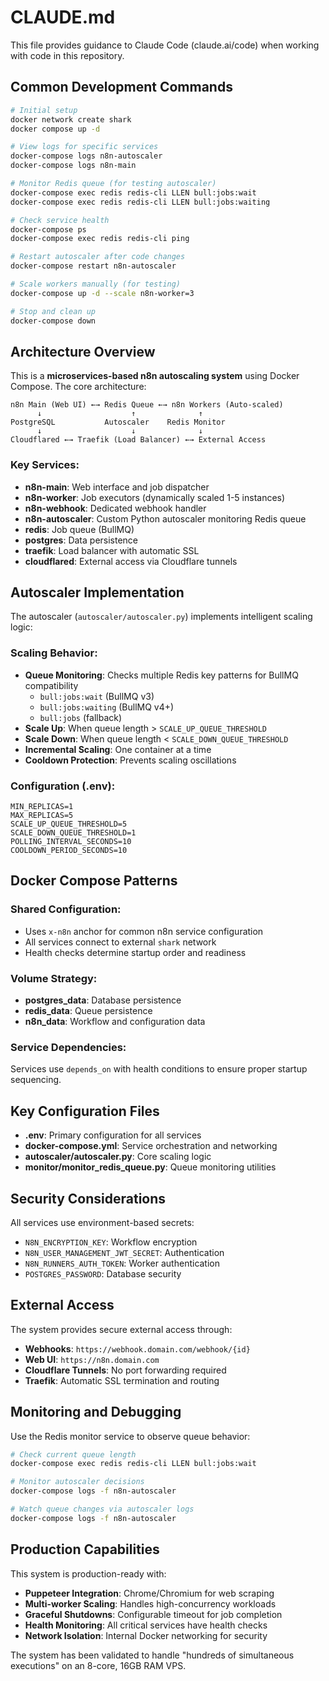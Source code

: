 # CLAUDE.md

This file provides guidance to Claude Code (claude.ai/code) when working with code in this repository.

## Common Development Commands

```bash
# Initial setup
docker network create shark
docker compose up -d

# View logs for specific services
docker-compose logs n8n-autoscaler
docker-compose logs n8n-main

# Monitor Redis queue (for testing autoscaler)
docker-compose exec redis redis-cli LLEN bull:jobs:wait
docker-compose exec redis redis-cli LLEN bull:jobs:waiting

# Check service health
docker-compose ps
docker-compose exec redis redis-cli ping

# Restart autoscaler after code changes
docker-compose restart n8n-autoscaler

# Scale workers manually (for testing)
docker-compose up -d --scale n8n-worker=3

# Stop and clean up
docker-compose down
```

## Architecture Overview

This is a **microservices-based n8n autoscaling system** using Docker Compose. The core architecture:

```
n8n Main (Web UI) ←→ Redis Queue ←→ n8n Workers (Auto-scaled)
      ↓                    ↑              ↑
PostgreSQL           Autoscaler    Redis Monitor
      ↓                    ↓              ↓
Cloudflared ←→ Traefik (Load Balancer) ←→ External Access
```

### Key Services:
- **n8n-main**: Web interface and job dispatcher
- **n8n-worker**: Job executors (dynamically scaled 1-5 instances)
- **n8n-webhook**: Dedicated webhook handler 
- **n8n-autoscaler**: Custom Python autoscaler monitoring Redis queue
- **redis**: Job queue (BullMQ)
- **postgres**: Data persistence
- **traefik**: Load balancer with automatic SSL
- **cloudflared**: External access via Cloudflare tunnels

## Autoscaler Implementation

The autoscaler (`autoscaler/autoscaler.py`) implements intelligent scaling logic:

### Scaling Behavior:
- **Queue Monitoring**: Checks multiple Redis key patterns for BullMQ compatibility
  - `bull:jobs:wait` (BullMQ v3)
  - `bull:jobs:waiting` (BullMQ v4+)
  - `bull:jobs` (fallback)
- **Scale Up**: When queue length > `SCALE_UP_QUEUE_THRESHOLD` 
- **Scale Down**: When queue length < `SCALE_DOWN_QUEUE_THRESHOLD`
- **Incremental Scaling**: One container at a time
- **Cooldown Protection**: Prevents scaling oscillations

### Configuration (.env):
```
MIN_REPLICAS=1
MAX_REPLICAS=5  
SCALE_UP_QUEUE_THRESHOLD=5
SCALE_DOWN_QUEUE_THRESHOLD=1
POLLING_INTERVAL_SECONDS=10
COOLDOWN_PERIOD_SECONDS=10
```

## Docker Compose Patterns

### Shared Configuration:
- Uses `x-n8n` anchor for common n8n service configuration
- All services connect to external `shark` network
- Health checks determine startup order and readiness

### Volume Strategy:
- **postgres_data**: Database persistence
- **redis_data**: Queue persistence  
- **n8n_data**: Workflow and configuration data

### Service Dependencies:
Services use `depends_on` with health conditions to ensure proper startup sequencing.

## Key Configuration Files

- **.env**: Primary configuration for all services
- **docker-compose.yml**: Service orchestration and networking
- **autoscaler/autoscaler.py**: Core scaling logic
- **monitor/monitor_redis_queue.py**: Queue monitoring utilities

## Security Considerations

All services use environment-based secrets:
- `N8N_ENCRYPTION_KEY`: Workflow encryption
- `N8N_USER_MANAGEMENT_JWT_SECRET`: Authentication
- `N8N_RUNNERS_AUTH_TOKEN`: Worker authentication
- `POSTGRES_PASSWORD`: Database security

## External Access

The system provides secure external access through:
- **Webhooks**: `https://webhook.domain.com/webhook/{id}`
- **Web UI**: `https://n8n.domain.com`
- **Cloudflare Tunnels**: No port forwarding required
- **Traefik**: Automatic SSL termination and routing

## Monitoring and Debugging

Use the Redis monitor service to observe queue behavior:
```bash
# Check current queue length
docker-compose exec redis redis-cli LLEN bull:jobs:wait

# Monitor autoscaler decisions
docker-compose logs -f n8n-autoscaler

# Watch queue changes via autoscaler logs
docker-compose logs -f n8n-autoscaler
```

## Production Capabilities

This system is production-ready with:
- **Puppeteer Integration**: Chrome/Chromium for web scraping
- **Multi-worker Scaling**: Handles high-concurrency workloads
- **Graceful Shutdowns**: Configurable timeout for job completion
- **Health Monitoring**: All critical services have health checks
- **Network Isolation**: Internal Docker networking for security

The system has been validated to handle "hundreds of simultaneous executions" on an 8-core, 16GB RAM VPS.